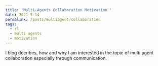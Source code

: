 ```yaml
---
title: 'Multi-Agents Collaboration Motivation '
date: 2021-5-14
permalink: /posts/multiagent/collaboration
tags:
  - rl
  - multi agents
  - motivation
---
```


I blog decribes, how and why I am interested in the topic of multi agent collaboration especially through communication.
